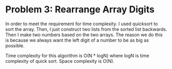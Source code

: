 # Problem 3: Rearrange Array Digits
In order to meet the requirement for time complexity. I used quicksort to sort
the array. Then, I just construct two lists from the sorted list backwards.
Then I make two numbers based on the two arrays. The reason we do this is because
we always want the left digit of a number to be as big as possible.

Time complexity for this algorithm is O(N * logN) where logN is time
complexity of quick sort. Space complexity is O(N).
